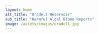```yaml
---
layout: home
alt_title: "Oradell Reservoir"
sub_title: "Harmful Algal Bloom Reports"
image: /assets/images/oradell.jpg
---
```

